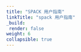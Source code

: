 ```yaml
---
title: "SPACK 用户指南"
linkTitle: "spack 用户指南"
_build:
 render: false 
weight: 6
collapsible: true
---
```



